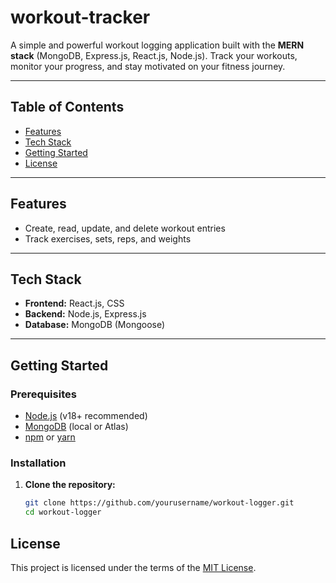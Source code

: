 # workout-tracker

A simple and powerful workout logging application built with the **MERN stack** (MongoDB, Express.js, React.js, Node.js). Track your workouts, monitor your progress, and stay motivated on your fitness journey.

---

## Table of Contents

- [Features](#features)
- [Tech Stack](#tech-stack)
- [Getting Started](#getting-started)
- [License](#license)

---

## Features

- Create, read, update, and delete workout entries
- Track exercises, sets, reps, and weights

---

## Tech Stack

- **Frontend:** React.js, CSS
- **Backend:** Node.js, Express.js
- **Database:** MongoDB (Mongoose)

---

## Getting Started

### Prerequisites

- [Node.js](https://nodejs.org/) (v18+ recommended)
- [MongoDB](https://www.mongodb.com/) (local or Atlas)
- [npm](https://www.npmjs.com/) or [yarn](https://yarnpkg.com/)

### Installation

1. **Clone the repository:**

   ```bash
   git clone https://github.com/yourusername/workout-logger.git
   cd workout-logger
   ```

## License

This project is licensed under the terms of the [MIT License](LICENSE).
